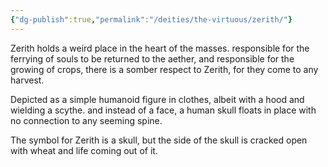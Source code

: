 ```yaml
---
{"dg-publish":true,"permalink":"/deities/the-virtuous/zerith/"}
---
```


Zerith holds a weird place in the heart of the masses. responsible for the ferrying of souls to be returned to the aether, and responsible for the growing of crops, there is a somber respect to Zerith, for they come to any harvest.

Depicted as a simple humanoid figure in clothes, albeit with a hood and wielding a scythe. and instead of a face, a human skull floats in place with no connection to any seeming spine.

The symbol for Zerith is a skull, but the side of the skull is cracked open with wheat and life coming out of it.